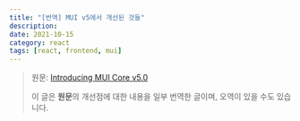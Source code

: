 ```yaml
---
title: "[번역] MUI v5에서 개선된 것들"
description:
date: 2021-10-15
category: react
tags: [react, frontend, mui]
---
```


> 원문: [Introducing MUI Core v5.0](https://mui.com/blog/mui-core-v5/)
> 
> 이 글은 **원문**의 개선점에 대한 내용을 일부 번역한 글이며, 오역이 있을 수도 있습니다.
